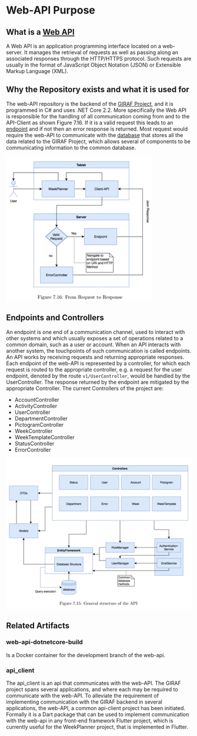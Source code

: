 # Web-API Purpose

## What is a [Web API](https://en.wikipedia.org/wiki/Web_API)

A Web API is an application programming interface located on a web-server.
It manages the retrieval of requests as well as passing along an associated responses
through the HTTP/HTTPS protocol. Such requests are usually in the format of JavaScript
Object Notation (JSON) or Extensible Markup Language (XML).

## Why the Repository exists and what it is used for

The web-API repository is the backend of the [GIRAF Project](https://github.com/aau-giraf/web-api),
and it is programmed in C# and uses .NET Core 2.2. More specifically the Web API
is responsible for the handling of all communication coming from and to the API-Client
as shown Figure 7.16. If it is a valid request this leads to an [endpoint](./Swagger/EndpointsAndControllers.md)
and if not then an error response is returned. Most request would require the web-API
to communicate with the [database](./Database.md) that stores all the data related
to the GIRAF Project, which allows several of components to be communicating information
to the common database.

![Web-API in System Overview](./images/api_request_to_response_structure.png)

## Endpoints and Controllers

An endpoint is one end of a communication channel, used to interact with other systems
and which usually exposes a set of operations related to a common domain, such as
a user or account. When an API interacts with another system, the touchpoints of
such communication is called endpoints. An API works by receiving requests and returning
appropriate responses. Each endpoint of the web-API is represented by a controller,
for which each request is routed to the appropriate controller, e.g. a request for
the user endpoint, denoted by the route ```v1/UserController```, would be handled
by the UserController. The response returned by the endpoint are mitigated by the
appropriate Controller. The current Controllers of the project are:

- AccountController
- ActivityController
- UserController
- DepartmentController
- PictogramController
- WeekController
- WeekTemplateController
- StatusController
- ErrorController

![Web-API Controllers](./images/api_structure.png)

## Related Artifacts

### web-api-dotnetcore-build

Is a Docker container for the development branch of the web-api.

### api_client

The api_client is an api that communicates with the web-API. The GIRAF project spans
several applications, and where each may be required to communicate with the web-API.
To alleviate the requirement of implementing communication with the GIRAF backend
in several applications, the web-API, a common api-client project has been initiated.
Formally it is a Dart package that can be used to implement communication with the
web-api in any front-end framework Flutter project, which is currently useful for
the WeekPlanner project, that is implemented in Flutter.
